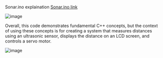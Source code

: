 Sonar.ino explaination
[Sonar.ino link](mini-projct/blob/main/SONAR.ino)

![image](https://github.com/chanduputta/mini-projct/assets/31448776/f8c0479c-05ad-492a-82fa-b5e15a19da8c)

Overall, this code demonstrates fundamental C++ concepts, but the context of using these concepts is for creating a system that measures distances using an ultrasonic sensor, displays the distance on an LCD screen, and controls a servo motor.


![image](https://github.com/chanduputta/mini-projct/assets/31448776/97ff9584-087b-46ca-bf3a-c8ec54a501c9)




